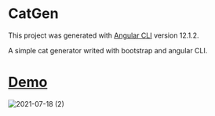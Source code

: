 # CatGen

This project was generated with [Angular CLI](https://github.com/angular/angular-cli) version 12.1.2.

A simple cat generator writed with bootstrap and angular CLI.

# [Demo](https://nikjust.github.io/Cat.gen/#)
![2021-07-18 (2)](https://user-images.githubusercontent.com/36077796/126058389-859f2f32-1b46-4e6c-9d42-d13a2eadbf2c.png)


